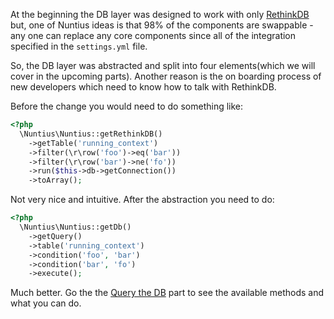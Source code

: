 At the beginning the DB layer was designed to work with only 
[RethinkDB](http://www.rethinkdb.com) but, one of Nuntius ideas is that 98% of
the components are swappable - any one can replace any core components since all
of the integration specified in the `settings.yml` file.

So, the DB layer was abstracted and split into four elements(which we will cover
in the upcoming parts). Another reason is the on boarding process of new
developers which need to know how to talk with RethinkDB.

Before the change you would need to do something like:

```php
<?php
  \Nuntius\Nuntius::getRethinkDB()
    ->getTable('running_context')
    ->filter(\r\row('foo')->eq('bar'))
    ->filter(\r\row('bar')->ne('fo'))
    ->run($this->db->getConnection())
    ->toArray();
```

Not very nice and intuitive. After the abstraction you need to do:

```php
<?php
  \Nuntius\Nuntius::getDb()
    ->getQuery()
    ->table('running_context')
    ->condition('foo', 'bar')
    ->condition('bar', 'fo')
    ->execute();
```

Much better. Go the the [Query the DB](The_DB_layer/Query_the_DB.html) part to
see the available methods and what you can do.
 